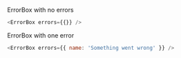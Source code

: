 ErrorBox with no errors

```js
<ErrorBox errors={{}} />
```

ErrorBox with one error

```js
<ErrorBox errors={{ name: 'Something went wrong' }} />
```
